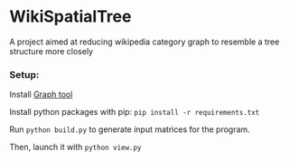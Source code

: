 # WikiSpatialTree
A project aimed at reducing wikipedia category graph to resemble a tree structure more closely

### Setup:

 Install [Graph tool](https://graph-tool.skewed.de/)
 
 Install python packages with pip:
 `pip install -r requirements.txt`
 
 Run `python build.py` to generate input matrices for the program.
  
 Then, launch it with `python view.py`